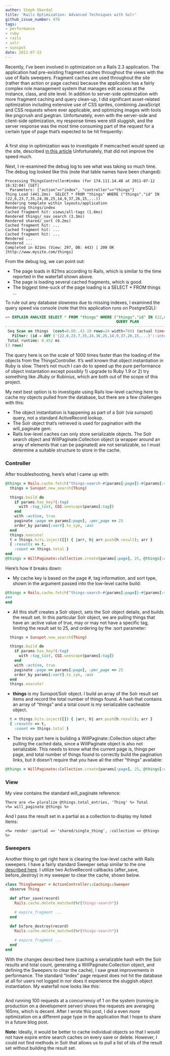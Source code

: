 ```yaml
---
author: Steph Skardal
title: 'Rails Optimization: Advanced Techniques with Solr'
github_issue_number: 478
tags:
- performance
- ruby
- rails
- solr
- sunspot
date: 2011-07-22
---
```




Recently, I’ve been involved in optimization on a Rails 2.3 application. The application had pre-existing fragment caches throughout the views with the use of Rails sweepers. Fragment caches are used throughout the site (rather than action or page caches) because the application has a fairly complex role management system that manages edit access at the instance, class, and site level. In addition to server-side optimization with more fragment caching and query clean-up, I did significant asset-related optimization including extensive use of CSS sprites, combining JavaScript and CSS requests where ever applicable, and optimizing images with tools like pngcrush and jpegtran. Unfortunately, even with the server-side and client-side optimization, my response times were still sluggish, and the server response was the most time consuming part of the request for a certain type of page that’s expected to be hit frequently:

<img alt="" border="0" id="BLOGGER_PHOTO_ID_5628578619063114610" src="/blog/2011/07/rails-optimization-advanced-techniques/image-0.png" style="display:block; margin:0px auto 10px; text-align:center;cursor:pointer; cursor:hand;"/>

A first stop in optimization was to investigate if memcached would speed up the site, described [in this article](/blog/2011/07/raw-caching-performance-in-rubyrails) Unfortunately, that did not improve the speed much.

Next, I re-examined the debug log to see what was taking so much time. The debug log looked like this (note that table names have been changed):

```plain
Processing ThingsController#index (for 174.111.14.48 at 2011-07-12 16:32:04) [GET]
  Parameters: {"action"=>"index", "controller"=>"things"}
Thing Load (441.2ms)  SELECT * FROM "things" WHERE ("things"."id" IN (22,6,23,7,35,24,36,25,14,9,37,26,15,...)) 
Rendering template within layouts/application
Rendering things/index
Cached fragment hit: views/all-tags (1.6ms)
Rendered things/_nav_search (3.3ms)
Rendered shared/_sort (0.2ms)
Cached fragment hit: ...
Cached fragment hit: ...
Cached fragment hit: ...
Rendered ...
Rendered ...
Completed in 821ms (View: 297, DB: 443) | 200 OK [http://www.mysite.com/things]
```

From the debug log, we can point out:

- The page loads in 821ms according to Rails, which is similar to the time reported in the waterfall shown above.
- The page is loading several cached fragments, which is good.
- The biggest time-suck of the page loading is a SELECT * FROM things ...

To rule out any database slowness due to missing indexes, I examined the query speed via console (note that this application runs on PostgreSQL):

```sql
=> EXPLAIN ANALYZE SELECT * FROM "things" WHERE ("things"."id" IN (22,6,23,7,35,24,36,25,14,9,37,26,15,...));
                                                 QUERY PLAN                                                 
------------------------------------------------------------------------------------------------------------
 Seq Scan on things  (cost=0.00..42.19 rows=24 width=760) (actual time=0.023..0.414 rows=25 loops=1)
   Filter: (id = ANY ('{22,6,23,7,35,24,36,25,14,9,37,26,15,...}'::integer[]))
 Total runtime: 0.452 ms
(3 rows)
```

 

The query here is on the scale of 1000 times faster than the loading of the objects from the ThingsController. It’s well known that object instantiation in Ruby is slow. There’s not much I can do to speed up the pure performance of object instantation except possibly 1) upgrade to Ruby 1.9 or 2) try something like JRuby or Rubinius, which are both out of the scope of this project.

My next best option is to investigate using Rails low-level caching here to cache my objects pulled from the database, but there are a few challenges with this:

- The object instantiation is happening as part of a Solr (via sunspot) query, not a standard ActiveRecord lookup.
- The Solr object that’s retrieved is used for pagination with the will_paginate gem.
- Rails low-level caches can only store serializable objects. The Solr search object and WillPaginate:Collection object (a wrapper around an array of elements that can be paginated) are not serializable, so I must determine a suitable structure to store in the cache.

### Controller

After troubleshooting, here’s what I came up with:

```ruby
@things = Rails.cache.fetch("things-search-#{params[:page]}-#{params[:tag]}-#{params[:sort]}") do  
  things = Sunspot.new_search(Thing)

  things.build do
    if params.has_key?(:tag)
      with :tag_list, CGI.unescape(params[:tag])
    end
    with :active, true
    paginate :page => params[:page], :per_page => 25
    order_by params[:sort].to_sym, :asc
  end
  things.execute!
  t = things.hits.inject([]) { |arr, h| arr.push(h.result); arr }
  { :results => t,  
    :count => things.total }
end 
@things = WillPaginate::Collection.create(params[:page], 25, @things[:count]) { |pager| pager.replace(@things[:results]) }
```

Here’s how it breaks down:

- My cache key is based on the page #, tag information, and sort type, shown in the argument passed into the low-level cache build:

```ruby
@things = Rails.cache.fetch("things-search-#{params[:page]}-#{params[:tag]}-#{params[:sort]}") do  
###
end 
```

- All this stuff creates a Solr object, sets the Solr object details, and builds the result set. In this particular Solr object, we are pulling things that have an :active value of true, may or may not have a specific tag, limiting the result set to 25, and ordering by the :sort parameter:

```ruby
  things = Sunspot.new_search(Thing)

  things.build do
    if params.has_key?(:tag)
      with :tag_list, CGI.unescape(params[:tag])
    end
    with :active, true
    paginate :page => params[:page], :per_page => 25
    order_by params[:sort].to_sym, :asc
  end
  things.execute!
```

- **things** is my Sunspot/Solr object. I build an array of the Solr result set items and  record the total number of things found. A hash that contains an array of “things” and a total count is my serializable cacheable object.

```ruby
  t = things.hits.inject([]) { |arr, h| arr.push(h.result); arr }
  { :results => t,  
    :count => things.total }
```

- The tricky part here is building a WillPaginate::Collection object after pulling the cached data, since a WillPaginate object is also not serializable. This needs to know what the current page is, things per page, and total number of things found to correctly build the pagination links, but it doesn’t require that you have all the other “things” available:

```ruby
@things = WillPaginate::Collection.create(params[:page], 25, @things[:count]) { |pager| pager.replace(@things[:results]) }
```

### View

My view contains the standard will_paginate reference:

```plain
There are <%= pluralize @things.total_entries, 'Thing' %> Total
<%= will_paginate @things %>
```

And I pass the result set in a partial as a collection to display my listed items:

```plain
<%= render :partial => 'shared/single_thing', :collection => @things %>
```

### Sweepers

Another thing to get right here is clearing the low-level cache with Rails sweepers. I have a fairly standard Sweeper setup similar to the one [described here](https://apidock.com/rails/ActionController/Caching/Sweeping). I utilize two ActiveRecord callbacks (after_save, before_destroy) in my sweeper to clear the cache, shown below.

```ruby
class ThingSweeper < ActionController::Caching::Sweeper
  observe Thing

  def after_save(record)
    Rails.cache.delete_matched(%r{things-search*})

    # expire_fragment ...
  end

  def before_destroy(record)
    Rails.cache.delete_matched(%r{things-search*})
 
    # expire_fragment ...
  end
end
```

With the changes described here (caching a serializable hash with the Solr results and total count, generating a WillPaginate:Collection object, and defining the Sweepers to clear the cache), I saw great improvements in performance. The standard “index” page request does not hit the database at all for users not logged in nor does it experience the sluggish object instantiation. My waterfall now looks like this:

<img alt="" border="0" id="BLOGGER_PHOTO_ID_5628578620851292354" src="/blog/2011/07/rails-optimization-advanced-techniques/image-1.png" style="display:block; margin:0px auto 10px; text-align:center;cursor:pointer; cursor:hand;"/>

And running 100 requests at a concurrency of 1 on the system (running in production on a development server) shows the requests are averaging 165ms, which is decent. After I wrote this post, I did a even more optimization on a different page type in the application that I hope to share in a future blog post.

**Note:** Ideally, it would be better to cache individual objects so that I would not have expire entire search caches on every save or delete. However, I could not find methods in Solr that allows us to pull a list of ids of the result set without building the result set.


